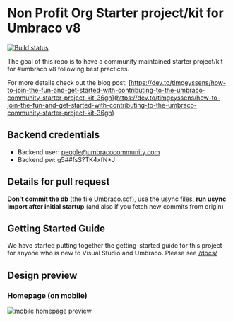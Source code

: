 # Non Profit Org Starter project/kit for Umbraco v8
[![Build status](https://ci.appveyor.com/api/projects/status/0m4c9m5ko2wfsfut?svg=true)](https://ci.appveyor.com/project/TimGeyssens/umbraco-v8-community-website-starterkit)

The goal of this repo is to have a community maintained starter project/kit for #umbraco v8 following best practices.

For more details check out the blog post: [https://dev.to/timgeyssens/how-to-join-the-fun-and-get-started-with-contributing-to-the-umbraco-community-starter-project-kit-36gn](https://dev.to/timgeyssens/how-to-join-the-fun-and-get-started-with-contributing-to-the-umbraco-community-starter-project-kit-36gn)

## Backend credentials
- Backend user: people@umbracocommunity.com
- Backend pw: g5##fsS?TK4xfN*J

## Details for pull request
**Don't commit the db** (the file Umbraco.sdf), use the usync files, **run usync import after initial startup** (and also if you fetch new commits from origin)

## Getting Started Guide ##

We have started putting together the getting-started guide for this project for anyone who is new to Visual Studio and Umbraco. Please see [/docs/](/docs/readme.md)

## Design preview
### Homepage (on mobile)
![mobile homepage preview](https://dev-to-uploads.s3.amazonaws.com/i/7g2wmtxfbz63x6kzhuvy.png)


